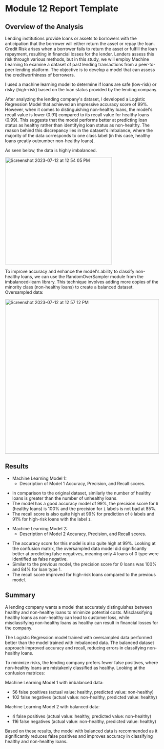 # Module 12 Report Template

## Overview of the Analysis

Lending institutions provide loans or assets to borrowers with the anticipation that the borrower will either return the asset or repay the loan. Credit Risk arises when a borrower fails to return the asset or fulfill the loan repayment, resulting in financial losses for the lender. Lenders assess this risk through various methods, but in this study, we will employ Machine Learning to examine a dataset of past lending transactions from a peer-to-peer lending platform. The objective is to develop a model that can assess the creditworthiness of borrowers.

I used a machine learning model to determine if loans are safe (low-risk) or risky (high-risk) based on the loan status provided by the lending company. 

After analyzing the lending company's dataset, I developed a Logistic Regression Model that achieved an impressive accuracy score of 99%. However, when it comes to distinguishing non-healthy loans, the model's recall value is lower (0.91) compared to its recall value for healthy loans (0.99). This suggests that the model performs better at predicting loan status as healthy rather than identifying loan status as non-healthy. The reason behind this discrepancy lies in the dataset's imbalance, where the majority of the data corresponds to one class label (in this case, healthy loans greatly outnumber non-healthy loans).

As seen below, the data is highly imbalanced. 

<img width="350" alt="Screenshot 2023-07-12 at 12 54 05 PM" src="https://github.com/svafaeva93/credit-risk-classification/assets/124627601/139ed538-87dd-4989-943a-1211136afe7f">

To improve accuracy and enhance the model's ability to classify non-healthy loans, we can use the RandomOverSampler module from the imbalanced-learn library. This technique involves adding more copies of the minority class (non-healthy 
loans) to create a balanced dataset.
Oversampled data: 

<img width="504" alt="Screenshot 2023-07-12 at 12 57 12 PM" src="https://github.com/svafaeva93/credit-risk-classification/assets/124627601/ed29d7eb-feba-47f9-af07-fe833877a5b8">

## Results

* Machine Learning Model 1:
  * Description of Model 1 Accuracy, Precision, and Recall scores.

- In comparison to the original dataset, similarly the number of healthy loans is greater than the number of unhealthy loans.
- The model has a good accuracy model of 99%, the precision score for `0` (healthy loans) is 100% and the precision for `1` labels is not bad at 85%.
- The recall score is also quite high at 99% for prediction of `0` labels and 91% for high-risk loans with the label `1`.

* Machine Learning Model 2:
  * Description of Model 2 Accuracy, Precision, and Recall scores.

- The accuracy score for this model is also quite high at 99%. Looking at the confusion matrix, the oversampled data model did significantly better at predicting false negatives, meaning only 4 loans of 0 type were identified as false negative.
- Similar to the previous model, the precision score for 0 loans was 100% and 84% for loan type 1.
- The recall score improved for high-risk loans compared to the previous model. 

## Summary

A lending company wants a model that accurately distinguishes between healthy and non-healthy loans to minimize potential costs. Misclassifying healthy loans as non-healthy can lead to customer loss, while misclassifying non-healthy loans as healthy can result in financial losses for the company.

The Logistic Regression model trained with oversampled data performed better than the model trained with imbalanced data. The balanced dataset approach improved accuracy and recall, reducing errors in classifying non-healthy loans.

To minimize risks, the lending company prefers fewer false positives, where non-healthy loans are mistakenly classified as healthy. Looking at the confusion matrices:

Machine Learning Model 1 with imbalanced data:
- 56 false positives (actual value: healthy, predicted value: non-healthy)
- 102 false negatives (actual value: non-healthy, predicted value: healthy)

Machine Learning Model 2 with balanced data:
- 4 false positives (actual value: healthy, predicted value: non-healthy)
- 116 false negatives (actual value: non-healthy, predicted value: healthy)

Based on these results, the model with balanced data is recommended as it significantly reduces false positives and improves accuracy in classifying healthy and non-healthy loans.


